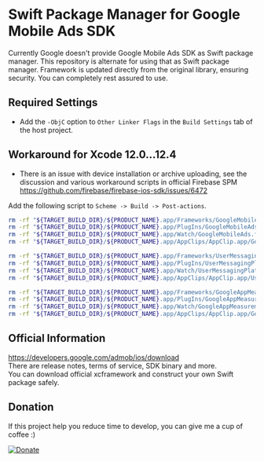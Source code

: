 # Swift Package Manager for Google Mobile Ads SDK

Currently Google doesn't provide Google Mobile Ads SDK as Swift package manager.
This repository is alternate for using that as Swift package manager.
Framework is updated directly from the original library, ensuring security. 
You can completely rest assured to use.


## Required Settings

- Add the `-ObjC` option to `Other Linker Flags` in the `Build Settings` tab of the host project.

## Workaround for Xcode 12.0...12.4

- There is an issue with device installation or archive uploading, see the discussion and various workaround scripts in official Firebase SPM  
https://github.com/firebase/firebase-ios-sdk/issues/6472

Add the following script to `Scheme -> Build -> Post-actions`.
```sh
rm -rf "${TARGET_BUILD_DIR}/${PRODUCT_NAME}.app/Frameworks/GoogleMobileAds.framework"
rm -rf "${TARGET_BUILD_DIR}/${PRODUCT_NAME}.app/PlugIns/GoogleMobileAds.framework"
rm -rf "${TARGET_BUILD_DIR}/${PRODUCT_NAME}.app/Watch/GoogleMobileAds.framework"
rm -rf "${TARGET_BUILD_DIR}/${PRODUCT_NAME}.app/AppClips/AppClip.app/GoogleMobileAds.framework"

rm -rf "${TARGET_BUILD_DIR}/${PRODUCT_NAME}.app/Frameworks/UserMessagingPlatform.framework"
rm -rf "${TARGET_BUILD_DIR}/${PRODUCT_NAME}.app/PlugIns/UserMessagingPlatform.framework"
rm -rf "${TARGET_BUILD_DIR}/${PRODUCT_NAME}.app/Watch/UserMessagingPlatform.framework"
rm -rf "${TARGET_BUILD_DIR}/${PRODUCT_NAME}.app/AppClips/AppClip.app/UserMessagingPlatform.framework"

rm -rf "${TARGET_BUILD_DIR}/${PRODUCT_NAME}.app/Frameworks/GoogleAppMeasurement.framework"
rm -rf "${TARGET_BUILD_DIR}/${PRODUCT_NAME}.app/PlugIns/GoogleAppMeasurement.framework"
rm -rf "${TARGET_BUILD_DIR}/${PRODUCT_NAME}.app/Watch/GoogleAppMeasurement.framework"
rm -rf "${TARGET_BUILD_DIR}/${PRODUCT_NAME}.app/AppClips/AppClip.app/GoogleAppMeasurement.framework"
```

## Official Information
https://developers.google.com/admob/ios/download  
There are release notes, terms of service, SDK binary and more.  
You can download official xcframework and construct your own Swift package safely.  


## Donation
If this project help you reduce time to develop, you can give me a cup of coffee :)

[![Donate](https://img.shields.io/badge/Donate-PayPal-green.svg)](https://paypal.me/puzzlelite)
